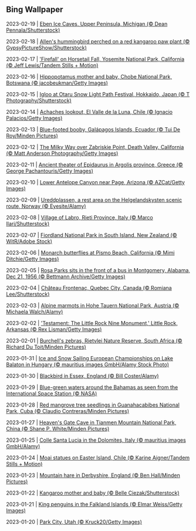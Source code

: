 ## Bing Wallpaper
2023-02-19 | [Eben Ice Caves, Upper Peninsula, Michigan (© Dean Pennala/Shutterstock)](./wallpaper/2023-02-19.jpg) 

2023-02-18 | [Allen's hummingbird perched on a red kangaroo paw plant (© GypsyPictureShow/Shutterstock)](./wallpaper/2023-02-18.jpg) 

2023-02-17 | ['Firefall' on Horsetail Fall, Yosemite National Park, California (© Jeff Lewis/Tandem Stills + Motion)](./wallpaper/2023-02-17.jpg) 

2023-02-16 | [Hippopotamus mother and baby, Chobe National Park, Botswana (© jacobeukman/Getty Images)](./wallpaper/2023-02-16.jpg) 

2023-02-15 | [Igloo at Otaru Snow Light Path Festival, Hokkaido, Japan (© T Photography/Shutterstock)](./wallpaper/2023-02-15.jpg) 

2023-02-14 | [Achaches lookout, El Valle de la Luna, Chile (© Ignacio Palacios/Getty Images)](./wallpaper/2023-02-14.jpg) 

2023-02-13 | [Blue-footed booby, Galápagos Islands, Ecuador (© Tui De Roy/Minden Pictures)](./wallpaper/2023-02-13.jpg) 

2023-02-12 | [The Milky Way over Zabriskie Point, Death Valley, California (© Matt Anderson Photography/Getty Images)](./wallpaper/2023-02-12.jpg) 

2023-02-11 | [Ancient theater of Epidaurus in Argolis province, Greece (© George Pachantouris/Getty Images)](./wallpaper/2023-02-11.jpg) 

2023-02-10 | [Lower Antelope Canyon near Page, Arizona (© AZCat/Getty Images)](./wallpaper/2023-02-10.jpg) 

2023-02-09 | [Ureddplassen, a rest area on the Helgelandskysten scenic route, Norway (© Eyesite/Alamy)](./wallpaper/2023-02-09.jpg) 

2023-02-08 | [Village of Labro, Rieti Province, Italy (© Marco Ilari/Shutterstock)](./wallpaper/2023-02-08.jpg) 

2023-02-07 | [Fiordland National Park in South Island, New Zealand (© WitR/Adobe Stock)](./wallpaper/2023-02-07.jpg) 

2023-02-06 | [Monarch butterflies at Pismo Beach, California (© Mimi Ditchie/Getty Images)](./wallpaper/2023-02-06.jpg) 

2023-02-05 | [Rosa Parks sits in the front of a bus in Montgomery, Alabama, Dec 21, 1956 (© Bettmann Archive/Getty Images)](./wallpaper/2023-02-05.jpg) 

2023-02-04 | [Château Frontenac, Quebec City, Canada (© Romiana Lee/Shutterstock)](./wallpaper/2023-02-04.jpg) 

2023-02-03 | [Alpine marmots in Hohe Tauern National Park, Austria (© Michaela Walch/Alamy)](./wallpaper/2023-02-03.jpg) 

2023-02-02 | ['Testament: The Little Rock Nine Monument,' Little Rock, Arkansas (© Rex Lisman/Getty Images)](./wallpaper/2023-02-02.jpg) 

2023-02-01 | [Burchell's zebras, Rietvlei Nature Reserve, South Africa (© Richard Du Toit/Minden Pictures)](./wallpaper/2023-02-01.jpg) 

2023-01-31 | [Ice and Snow Sailing European Championships on Lake Balaton in Hungary (© mauritius images GmbH/Alamy Stock Photo)](./wallpaper/2023-01-31.jpg) 

2023-01-30 | [Blackbird in Essex, England (© Bill Coster/Alamy)](./wallpaper/2023-01-30.jpg) 

2023-01-29 | [Blue-green waters around the Bahamas as seen from the International Space Station (© NASA)](./wallpaper/2023-01-29.jpg) 

2023-01-28 | [Red mangrove tree seedlings in Guanahacabibes National Park, Cuba (© Claudio Contreras/Minden Pictures)](./wallpaper/2023-01-28.jpg) 

2023-01-27 | [Heaven's Gate Cave in Tianmen Mountain National Park, China (© Shane P. White/Minden Pictures)](./wallpaper/2023-01-27.jpg) 

2023-01-25 | [Colle Santa Lucia in the Dolomites, Italy (© mauritius images GmbH/Alamy)](./wallpaper/2023-01-25.jpg) 

2023-01-24 | [Moai statues on Easter Island, Chile (© Karine Aigner/Tandem Stills + Motion)](./wallpaper/2023-01-24.jpg) 

2023-01-23 | [Mountain hare in Derbyshire, England (© Ben Hall/Minden Pictures)](./wallpaper/2023-01-23.jpg) 

2023-01-22 | [Kangaroo mother and baby (© Belle Ciezak/Shutterstock)](./wallpaper/2023-01-22.jpg) 

2023-01-21 | [King penguins in the Falkland Islands (© Elmar Weiss/Getty Images)](./wallpaper/2023-01-21.jpg) 

2023-01-20 | [Park City, Utah (© Kruck20/Getty Images)](./wallpaper/2023-01-20.jpg) 

